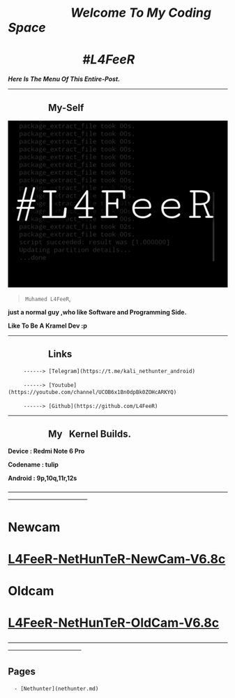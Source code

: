 # ***⠀⠀⠀⠀⠀⠀⠀Welcome To My Coding Space***


# *⠀⠀ ⠀⠀⠀⠀⠀⠀#L4FeeR*


***Here Is The Menu Of This Entire-Post.***

* * *


## **⠀⠀⠀⠀⠀⠀My-Self**

![L4FeeR](assets/l4feer.png)

  > `Muhamed L4FeeR`,

**just a normal guy ,who like Software and Programming Side.**

**Like To Be A Kramel Dev :p**

* * *


## **⠀⠀⠀⠀⠀⠀Links**

         ------> [Telegram](https://t.me/kali_nethunter_android)

         ------> [Youtube](https://youtube.com/channel/UCOB6x1Bn0dpBk0ZOHcARKYQ)

         ------> [Github](https://github.com/L4FeeR)

 * * * 




## **⠀⠀⠀⠀⠀⠀My⠀Kernel Builds.**

**Device      : Redmi Note 6 Pro**

**Codename : tulip**

**Android    : 9p,10q,11r,12s**


—————————————————————————————————————————————————
# **Newcam**


# [L4FeeR-NetHunTeR-NewCam-V6.8c](assests/kernel/L4FeeR-NetHunTeR-NewCam-V6.8c.zip)


# **Oldcam**


# [L4FeeR-NetHunTeR-OldCam-V6.8c](assests/kernel/L4FeeR-NetHunTeR-OldCam-V6.8c)
————————————————————————————————————————————————

##           **Pages**

      - [Nethunter](nethunter.md)
